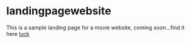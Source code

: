 # landingpagewebsite
This is a sample landing page for a movie website, coming soon...find it here [luck](http://luckmovie.bitballoon.com/)
